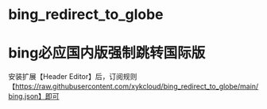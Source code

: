 # bing_redirect_to_globe
# bing必应国内版强制跳转国际版
安装扩展【Header Editor】后，订阅规则【https://raw.githubusercontent.com/xykcloud/bing_redirect_to_globe/main/bing.json】即可

